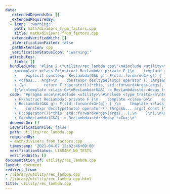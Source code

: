 ```yaml
---
data:
  _extendedDependsOn: []
  _extendedRequiredBy:
  - icon: ':warning:'
    path: math/divisors_from_factors.cpp
    title: math/divisors_from_factors.cpp
  _extendedVerifiedWith: []
  _isVerificationFailed: false
  _pathExtension: cpp
  _verificationStatusIcon: ':warning:'
  attributes:
    links: []
  bundledCode: "#line 2 \"utility/rec_lambda.cpp\"\n#include <utility>\n#include <type_traits>\n\
    \ntemplate <class F>\nstruct RecLambda: private F {\n    template <class G>\n\
    \    explicit constexpr RecLambda(G&& g): F(std::forward<G>(g)) { }\n    template\
    \ <class... Args>\n    constexpr decltype(auto) operator () (Args&&... args) const\
    \ {\n        return F::operator()(*this, std::forward<Args>(args)...);\n    }\n\
    };\n\ntemplate <class G>\nRecLambda(G&&) -> RecLambda<std::decay_t<G>>;\n"
  code: "#pragma once\n#include <utility>\n#include <type_traits>\n\ntemplate <class\
    \ F>\nstruct RecLambda: private F {\n    template <class G>\n    explicit constexpr\
    \ RecLambda(G&& g): F(std::forward<G>(g)) { }\n    template <class... Args>\n\
    \    constexpr decltype(auto) operator () (Args&&... args) const {\n        return\
    \ F::operator()(*this, std::forward<Args>(args)...);\n    }\n};\n\ntemplate <class\
    \ G>\nRecLambda(G&&) -> RecLambda<std::decay_t<G>>;\n"
  dependsOn: []
  isVerificationFile: false
  path: utility/rec_lambda.cpp
  requiredBy:
  - math/divisors_from_factors.cpp
  timestamp: '2021-04-07 12:02:46+09:00'
  verificationStatus: LIBRARY_NO_TESTS
  verifiedWith: []
documentation_of: utility/rec_lambda.cpp
layout: document
redirect_from:
- /library/utility/rec_lambda.cpp
- /library/utility/rec_lambda.cpp.html
title: utility/rec_lambda.cpp
---
```


